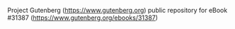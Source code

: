 Project Gutenberg (https://www.gutenberg.org) public repository for eBook #31387 (https://www.gutenberg.org/ebooks/31387)

